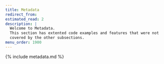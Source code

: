 ```yaml
---
title: Metadata
redirect_from:
estimated_read: 2
description: |
  Welcome to Metadata.
  This section has extented code examples and features that were not
  covered by the other subsections.
menu_order: 1900
---
```



{% include metadata.md %}